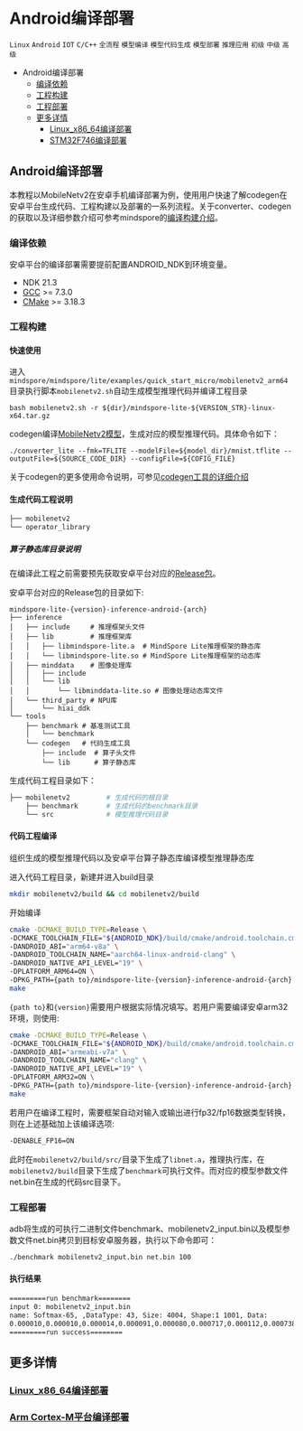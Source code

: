 # Android编译部署

 `Linux` `Android`  `IOT` `C/C++` `全流程` `模型编译` `模型代码生成` `模型部署` `推理应用` `初级` `中级` `高级`

<!-- TOC -->

- Android编译部署
    - [编译依赖](#编译依赖)
    - [工程构建](#工程构建)
    - [工程部署](#工程部署)
    - [更多详情](#更多详情)
        - [Linux_x86_64编译部署](#Linux_x86_64编译部署)
        - [STM32F746编译部署](#STM32F746编译部署)

<!-- /TOC -->

## Android编译部署

本教程以MobileNetv2在安卓手机编译部署为例，使用用户快速了解codegen在安卓平台生成代码、工程构建以及部署的一系列流程。关于converter、codegen的获取以及详细参数介绍可参考mindspore的[编译构建介绍](https://www.mindspore.cn/lite/docs/zh-CN/master/build/build.html)。

### 编译依赖

安卓平台的编译部署需要提前配置ANDROID_NDK到环境变量。

- NDK 21.3
- [GCC](https://gcc.gnu.org/releases.html) >= 7.3.0
- [CMake](https://cmake.org/download/) >= 3.18.3

### 工程构建

#### 快速使用

进入`mindspore/mindspore/lite/examples/quick_start_micro/mobilenetv2_arm64`目录执行脚本`mobilenetv2.sh`自动生成模型推理代码并编译工程目录
```
bash mobilenetv2.sh -r ${dir}/mindspore-lite-${VERSION_STR}-linux-x64.tar.gz
```

codegen编译[MobileNetv2模型](https://download.mindspore.cn/model_zoo/official/lite/quick_start/micro/mobilenetv2.tar.gz)，生成对应的模型推理代码。具体命令如下：
```shell
./converter_lite --fmk=TFLITE --modelFile=${model_dir}/mnist.tflite --outputFile=${SOURCE_CODE_DIR} --configFile=${COFIG_FILE}
```

关于codegen的更多使用命令说明，可参见[codegen工具的详细介绍](https://www.mindspore.cn/lite/docs/zh-CN/master/use/downloads.html)

#### 生成代码工程说明

```bash
├── mobilenetv2
└── operator_library
```

##### 算子静态库目录说明

在编译此工程之前需要预先获取安卓平台对应的[Release包](https://www.mindspore.cn/lite/docs/zh-CN/master/use/downloads.html)。

安卓平台对应的Release包的目录如下:

```text
mindspore-lite-{version}-inference-android-{arch}
├── inference
│   ├── include     # 推理框架头文件
│   ├── lib         # 推理框架库
│   │   ├── libmindspore-lite.a  # MindSpore Lite推理框架的静态库
│   │   └── libmindspore-lite.so # MindSpore Lite推理框架的动态库
│   ├── minddata    # 图像处理库
│   │   ├── include
│   │   └── lib
│   │       └── libminddata-lite.so # 图像处理动态库文件
│   └── third_party # NPU库
│       └── hiai_ddk
└── tools
    ├── benchmark # 基准测试工具
    │   └── benchmark
    └── codegen   # 代码生成工具
        ├── include  # 算子头文件
        └── lib      # 算子静态库
```

生成代码工程目录如下：

```bash
├── mobilenetv2         # 生成代码的根目录
    ├── benchmark       # 生成代码的benchmark目录
    └── src             # 模型推理代码目录
```

#### 代码工程编译

组织生成的模型推理代码以及安卓平台算子静态库编译模型推理静态库

进入代码工程目录，新建并进入build目录

```bash
mkdir mobilenetv2/build && cd mobilenetv2/build
```

开始编译

```bash
cmake -DCMAKE_BUILD_TYPE=Release \
-DCMAKE_TOOLCHAIN_FILE="${ANDROID_NDK}/build/cmake/android.toolchain.cmake" \
-DANDROID_ABI="arm64-v8a" \
-DANDROID_TOOLCHAIN_NAME="aarch64-linux-android-clang" \
-DANDROID_NATIVE_API_LEVEL="19" \
-DPLATFORM_ARM64=ON \
-DPKG_PATH={path to}/mindspore-lite-{version}-inference-android-{arch} ..
make
```

`{path to}`和`{version}`需要用户根据实际情况填写。若用户需要编译安卓arm32环境，则使用:

```bash
cmake -DCMAKE_BUILD_TYPE=Release \
-DCMAKE_TOOLCHAIN_FILE="${ANDROID_NDK}/build/cmake/android.toolchain.cmake" \
-DANDROID_ABI="armeabi-v7a" \
-DANDROID_TOOLCHAIN_NAME="clang" \
-DANDROID_NATIVE_API_LEVEL="19" \
-DPLATFORM_ARM32=ON \
-DPKG_PATH={path to}/mindspore-lite-{version}-inference-android-{arch} ..
make
```

若用户在编译工程时，需要框架自动对输入或输出进行fp32/fp16数据类型转换，则在上述基础加上该编译选项:
```bash
-DENABLE_FP16=ON
```

此时在`mobilenetv2/build/src/`目录下生成了`libnet.a`，推理执行库，在`mobilenetv2/build`目录下生成了`benchmark`可执行文件。而对应的模型参数文件net.bin在生成的代码src目录下。

### 工程部署

adb将生成的可执行二进制文件benchmark、mobilenetv2_input.bin以及模型参数文件net.bin拷贝到目标安卓服务器，执行以下命令即可：
```bash
./benchmark mobilenetv2_input.bin net.bin 100
```

#### 执行结果

```bash
=========run benchmark========
input 0: mobilenetv2_input.bin
name: Softmax-65, ,DataType: 43, Size: 4004, Shape:1 1001, Data:
0.000010,0.000010,0.000014,0.000091,0.000080,0.000717,0.000112,0.000738,0.000008,0.000003
=========run success========
```

## 更多详情

### [Linux_x86_64编译部署](https://gitee.com/mindspore/mindspore/blob/master/mindspore/lite/examples/quick_start_micro/mnist_x86/README.md)

### [Arm&nbsp;Cortex-M平台编译部署](https://www.mindspore.cn/lite/docs/zh-CN/master/advanced/micro.html)
